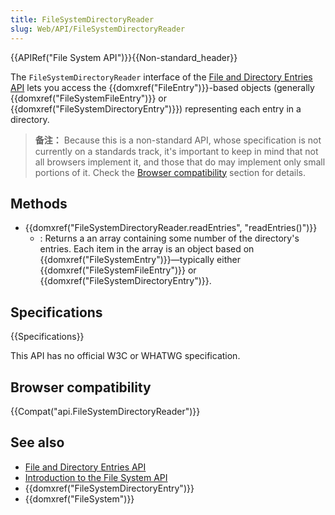 ```yaml
---
title: FileSystemDirectoryReader
slug: Web/API/FileSystemDirectoryReader
---
```


{{APIRef("File System API")}}{{Non-standard_header}}

The `FileSystemDirectoryReader` interface of the [File and Directory Entries API](/zh-CN/docs/Web/API/File_and_Directory_Entries_API) lets you access the {{domxref("FileEntry")}}-based objects (generally {{domxref("FileSystemFileEntry")}} or {{domxref("FileSystemDirectoryEntry")}}) representing each entry in a directory.

> **备注：** Because this is a non-standard API, whose specification is not currently on a standards track, it's important to keep in mind that not all browsers implement it, and those that do may implement only small portions of it. Check the [Browser compatibility](#browser_compatibility) section for details.

## Methods

- {{domxref("FileSystemDirectoryReader.readEntries", "readEntries()")}}
  - : Returns a an array containing some number of the directory's entries. Each item in the array is an object based on {{domxref("FileSystemEntry")}}—typically either {{domxref("FileSystemFileEntry")}} or {{domxref("FileSystemDirectoryEntry")}}.

## Specifications

{{Specifications}}

This API has no official W3C or WHATWG specification.

## Browser compatibility

{{Compat("api.FileSystemDirectoryReader")}}

## See also

- [File and Directory Entries API](/zh-CN/docs/Web/API/File_and_Directory_Entries_API)
- [Introduction to the File System API](/zh-CN/docs/Web/API/File_and_Directory_Entries_API/Introduction)
- {{domxref("FileSystemDirectoryEntry")}}
- {{domxref("FileSystem")}}
